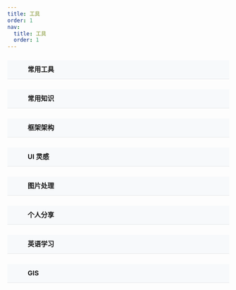 ```yaml
---
title: 工具
order: 1
nav:
  title: 工具
  order: 1
---
```


### <div class="my-tool-title" style="font-ize: 20px;line-height: 42px;font-size: 15px;padding-left: 46px;border-bottom: 0.5px solid rgba(0,0,0,.07);background-color:#f7f9fb">常用工具</div>

<code src="../components/Commontool" inline></code>

### <div class="my-tool-title" style="font-ize: 20px;line-height: 42px;font-size: 15px;padding-left: 46px;border-bottom: 0.5px solid rgba(0,0,0,.07);background-color:#f7f9fb">常用知识</div>

<code src="../components/Commonknowledge" inline></code>

### <div class="my-tool-title" style="font-ize: 20px;line-height: 42px;font-size: 15px;padding-left: 46px;border-bottom: 0.5px solid rgba(0,0,0,.07);background-color:#f7f9fb">框架架构</div>

<code src="../components/Framework" inline></code>

### <div class="my-tool-title" style="font-ize: 20px;line-height: 42px;font-size: 15px;padding-left: 46px;border-bottom: 0.5px solid rgba(0,0,0,.07);background-color:#f7f9fb">UI 灵感</div>

<code src="../components/UI" inline></code>

### <div class="my-tool-title" style="font-ize: 20px;line-height: 42px;font-size: 15px;padding-left: 46px;border-bottom: 0.5px solid rgba(0,0,0,.07);background-color:#f7f9fb">图片处理</div>

<code src="../components/Image" inline></code>

### <div class="my-tool-title" style="font-ize: 20px;line-height: 42px;font-size: 15px;padding-left: 46px;border-bottom: 0.5px solid rgba(0,0,0,.07);background-color:#f7f9fb">个人分享</div>

<code src="../components/PersonalShare" inline></code>

### <div class="my-tool-title" style="font-ize: 20px;line-height: 42px;font-size: 15px;padding-left: 46px;border-bottom: 0.5px solid rgba(0,0,0,.07);background-color:#f7f9fb">英语学习</div>

<code src="../components/English" inline></code>

### <div class="my-tool-title" style="font-ize: 20px;line-height: 42px;font-size: 15px;padding-left: 46px;border-bottom: 0.5px solid rgba(0,0,0,.07);background-color:#f7f9fb">GIS</div>

<code src="../components/GIS" inline></code>
